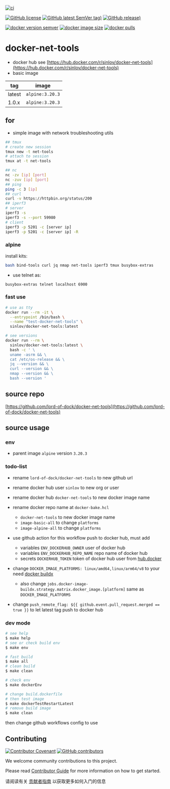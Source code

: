 [![ci](https://github.com/lord-of-dock/docker-net-tools/actions/workflows/ci.yml/badge.svg)](https://github.com/lord-of-dock/docker-net-tools/actions/workflows/ci.yml)

[![GitHub license](https://img.shields.io/github/license/lord-of-dock/docker-net-tools)](https://github.com/lord-of-dock/docker-net-tools)
[![GitHub latest SemVer tag)](https://img.shields.io/github/v/tag/lord-of-dock/docker-net-tools)](https://github.com/lord-of-dock/docker-net-tools/tags)
[![GitHub release)](https://img.shields.io/github/v/release/lord-of-dock/docker-net-tools)](https://github.com/lord-of-dock/docker-net-tools/releases)

[![docker version semver](https://img.shields.io/docker/v/sinlov/docker-net-tools?sort=semver)](https://hub.docker.com/r/sinlov/docker-net-tools)
[![docker image size](https://img.shields.io/docker/image-size/sinlov/docker-net-tools)](https://hub.docker.com/r/sinlov/docker-net-tools)
[![docker pulls](https://img.shields.io/docker/pulls/sinlov/docker-net-tools)](https://hub.docker.com/r/sinlov/docker-net-tools/tags?page=1&ordering=last_updated)

# docker-net-tools

- docker hub see [https://hub.docker.com/r/sinlov/docker-net-tools](https://hub.docker.com/r/sinlov/docker-net-tools)
- basic image

| tag | image |
|---|---|
| latest | `alpine:3.20.3` |
| 1.0.x | `alpine:3.20.3` |

## for

- simple image with network troubleshooting utils

```bash
## tmux
# create new session
tmux new -t net-tools
# attach to session
tmux at -t net-tools

## nc
nc -zv [ip] [port]
nc -zuv [ip] [port]
## ping
ping -c 3 [ip]
## curl
curl -v https://httpbin.org/status/200
## iperf3
# server
iperf3 -s
iperf3 -s --port 59980
# client
iperf3 -p 5201 -c [server ip]
iperf3 -p 5201 -c [server ip] -R
```

### alpine

install kits:

```bash
bash bind-tools curl jq nmap net-tools iperf3 tmux busybox-extras
```

- use telnet as:

```
busybox-extras telnet localhost 6900
```

### fast use

```bash
# use as tty
docker run --rm -it \
  --entrypoint /bin/bash \
  --name "test-docker-net-tools" \
  sinlov/docker-net-tools:latest

# see versions
docker run --rm \
  sinlov/docker-net-tools:latest \
  bash -c ' \
  uname -asrm && \
  cat /etc/os-release && \
  jq --version && \
  curl --version && \
  nmap --version && \
  bash --version '
```

## source repo

[https://github.com/lord-of-dock/docker-net-tools](https://github.com/lord-of-dock/docker-net-tools)

## source usage

### env

- parent image `alpine` version `3.20.3`

### todo-list

- rename `lord-of-dock/docker-net-tools` to new github url
- rename docker hub user `sinlov` to new org or user
- rename docker hub `docker-net-tools` to new docker image name
- rename docker repo name at `docker-bake.hcl`
    - `docker-net-tools` to new docker image name
    - `image-basic-all` to change `platforms`
    - `image-alpine-all` to change `platforms`

- use github action for this workflow push to docker hub, must add
    - variables `ENV_DOCKERHUB_OWNER` user of docker hub
    - variables `ENV_DOCKERHUB_REPO_NAME` repo name of docker hub
    - secrets `DOCKERHUB_TOKEN` token of docker hub user from [hub.docker](https://hub.docker.com/settings/security)

- change `DOCKER_IMAGE_PLATFORMS: linux/amd64,linux/arm64/v8` to your need [docker buildx](https://docs.docker.com/buildx/working-with-buildx/)
  - also change `jobs.docker-image-buildx.strategy.matrix.docker_image.[platform]` same as `DOCKER_IMAGE_PLATFORMS`
- change `push_remote_flag: ${{ github.event.pull_request.merged == true }}` to let latest tag push to docker hub


### dev mode

```bash
# see help
$ make help
# see or check build env
$ make env

# fast build
$ make all
# clean build
$ make clean

# check env
$ make dockerEnv

# change build.dockerfile
# then test image
$ make dockerTestRestartLatest
# remove build image
$ make clean
```

then change github workflows config to use

## Contributing

[![Contributor Covenant](https://img.shields.io/badge/contributor%20covenant-v1.4-ff69b4.svg)](.github/CONTRIBUTING_DOC/CODE_OF_CONDUCT.md)
[![GitHub contributors](https://img.shields.io/github/contributors/lord-of-dock/docker-net-tools)](https://github.com/lord-of-dock/docker-net-tools/graphs/contributors)

We welcome community contributions to this project.

Please read [Contributor Guide](.github/CONTRIBUTING_DOC/CONTRIBUTING.md) for more information on how to get started.

请阅读有关 [贡献者指南](.github/CONTRIBUTING_DOC/zh-CN/CONTRIBUTING.md) 以获取更多如何入门的信息